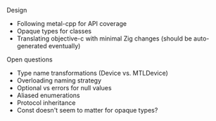 Design

- Following metal-cpp for API coverage
- Opaque types for classes
- Translating objective-c with minimal Zig changes (should be auto-generated eventually)

Open questions

- Type name transformations (Device vs. MTLDevice)
- Overloading naming strategy
- Optional vs errors for null values
- Aliased enumerations
- Protocol inheritance
- Const doesn't seem to matter for opaque types?

